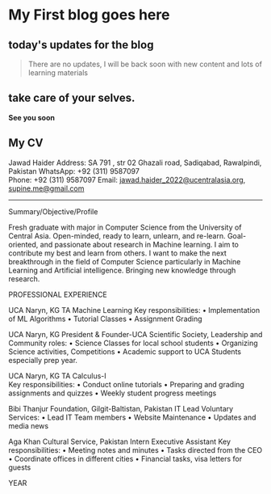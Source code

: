 # My First blog goes here
## today's updates for the blog
>There are no updates, I will be back soon with new content and lots of learning materials

## take care of your selves.
**See you soon**
## My CV
Jawad Haider
Address: SA 791 , str 02 Ghazali road, Sadiqabad, Rawalpindi, Pakistan 
WhatsApp: +92 (311) 9587097  
Phone: +92 (311) 9587097
 Email: jawad.haider_2022@ucentralasia.org, supine.me@gmail.com
___________________________________________________________________________
Summary/Objective/Profile


Fresh graduate with major in Computer Science from the University of Central Asia. Open-minded, ready to learn, unlearn, and re-learn. Goal-oriented, and passionate about research in Machine learning. I aim to contribute my best and learn from others. I want to make the next breakthrough in the field of Computer Science particularly in Machine Learning and Artificial intelligence. Bringing new knowledge through research.


PROFESSIONAL EXPERIENCE

UCA Naryn, KG
TA Machine Learning
Key responsibilities:
    • Implementation of ML Algorithms
    • Tutorial Classes
    • Assignment Grading

UCA Naryn, KG
President & Founder-UCA Scientific Society,
Leadership and Community roles:
    • Science Classes for local school students
    • Organizing Science activities, Competitions
    • Academic support to UCA Students especially prep year.

UCA Naryn, KG
TA Calculus-I                                                                     
Key responsibilities:
    • Conduct online tutorials
    • Preparing and grading assignments and quizzes
    • Weekly student progress meetings

Bibi Thanjur Foundation, Gilgit-Baltistan, Pakistan
IT Lead 
Voluntary Services:
    • Lead IT Team members
    • Website Maintenance 
    • Updates and media news

Aga Khan Cultural Service, Pakistan
Intern Executive Assistant
Key responsibilities:
    • Meeting notes and minutes
    • Tasks directed from the CEO
    • Coordinate offices in different cities
    • Financial tasks, visa letters for guests










YEAR

